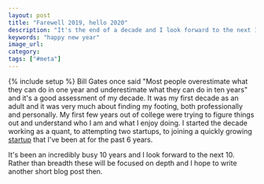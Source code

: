 ```yaml
---
layout: post
title: "Farewell 2019, hello 2020"
description: "It's the end of a decade and I look forward to the next 10 years."
keywords: "happy new year"
image_url:
category:
tags: ["#meta"]
---
```

{% include setup %}
Bill Gates once said "Most people overestimate what they can do in one year and underestimate what they can do in ten years" and it's a good assessment of my decade. It was my first decade as an adult and it was very much about finding my footing, both professionally and personally. My first few years out of college were trying to figure things out and understand who I am and what I enjoy doing. I started the decade working as a quant, to attempting two startups, to joining a quickly growing [startup](https://triplelift.com/) that I've been at for the past 6 years.

It's been an incredibly busy 10 years and I look forward to the next 10. Rather than breadth these will be focused on depth and I hope to write another short blog post then.
